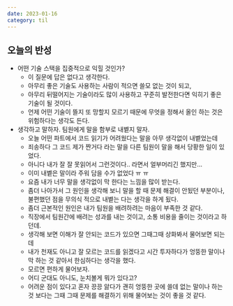 ```yaml
---
date: 2023-01-16
category: til
---
```


## 오늘의 반성

- 어떤 기술 스택을 집중적으로 익힐 것인가?
  - 이 질문에 답은 없다고 생각한다.
  - 아무리 좋은 기술도 사용하는 사람이 적으면 쓸모 없는 것이 되고,
  - 아무리 뒤떨어지는 기술이라도 많이 사용하고 꾸준히 발전한다면 익히기 좋은 기술이 될 것이다.
  - 언제 어떤 기술이 뜰지 또 망할지 모르기 때문에 무엇을 정해서 올인 하는 것은 위험하다는 생각도 든다.
- 생각하고 말하자. 팀원에게 말을 함부로 내벹지 말자.
  - 오늘 어떤 파트에서 코드 읽기가 어려웠다는 말을 아무 생각없이 내벹었는데
  - 죄송하다 그 코드 제가 짠거다 라는 말을 다른 팀원이 말을 해서 당황한 일이 있었다.
  - 아니다 내가 잘 잘 못읽어서 그런것이다.. 라면서 얼부머리긴 했지만...
  - 이미 내벹은 말이라 주워 담을 수가 없었다 ㅠ ㅠ
  - 요즘 내가 너무 말을 생각없이 막 한다는 느낌을 많이 받는다.
  - 좀더 나아가서 그 원인을 생각해 보니 말을 할 때 문제 해결이 안됬던 부분이나, 불편했던 점을 무의식 적으로 내벹는 다는 생각을 하게 됬다.
  - 좀더 근본적인 원인은 내가 팀원을 배려하려는 마음이 부족한 것 같다.
  - 직장에서 팀원간에 배려는 성과를 내는 것이고, 소통 비용을 줄이는 것이라고 하던데.
  - 생각해 보면 이해가 잘 안되는 코드가 있으면 그때그때 상화봐서 물어보면 되는데
  - 내가 천재도 아니고 잘 모르는 코드를 읽겠다고 시간 투자하다가 엉뚱한 말이나 막 하는 것 같아서 한심하다는 생각을 했다.
  - 모르면 편하게 물어보자.
  - 어디 군대도 아니도, 눈치볼게 뭐가 있다고?
  - 어려운 점이 있다고 혼자 끙끙 앓다가 괜히 엉뚱한 곳에 쓸데 없는 말이나 하는 것 보다는 그때 그때 문제를 해결하기 위해 물어보는 것이 좋을 것 같다.
